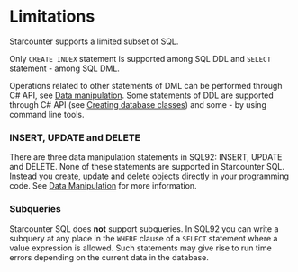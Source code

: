 # Limitations

Starcounter supports a limited subset of SQL.

Only `CREATE INDEX` statement is supported among SQL DDL and `SELECT` statement - among SQL DML.

Operations related to other statements of DML can be performed through C\# API, see [Data manipulation](../database/data-manipulation.md). Some statements of DDL are supported through C\# API \(see [Creating database classes](../database/creating-database-classes.md)\) and some - by using command line tools.

### INSERT, UPDATE and DELETE

There are three data manipulation statements in SQL92: INSERT, UPDATE and DELETE. None of these statements are supported in Starcounter SQL. Instead you create, update and delete objects directly in your programming code. See [Data Manipulation](../database/data-manipulation.md) for more information.

### Subqueries

Starcounter SQL does **not** support subqueries. In SQL92 you can write a subquery at any place in the `WHERE` clause of a `SELECT` statement where a value expression is allowed. Such statements may give rise to run time errors depending on the current data in the database.

